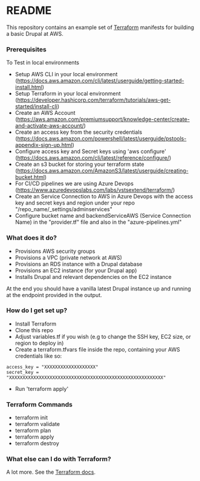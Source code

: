 # README #

This repository contains an example set of [Terraform](https://terraform.io) manifests for building a basic Drupal at AWS.

### Prerequisites ###
To Test in local environments
* Setup AWS CLI in your local environment (https://docs.aws.amazon.com/cli/latest/userguide/getting-started-install.html) 
* Setup Terraform in your local environment (https://developer.hashicorp.com/terraform/tutorials/aws-get-started/install-cli)
* Create an AWS Account (https://aws.amazon.com/premiumsupport/knowledge-center/create-and-activate-aws-account/)
* Create an access key from the security credentials (https://docs.aws.amazon.com/powershell/latest/userguide/pstools-appendix-sign-up.html)
* Configure access key and Secret keys using 'aws configure' (https://docs.aws.amazon.com/cli/latest/reference/configure/)
* Create an s3 bucket for storing your terraform state (https://docs.aws.amazon.com/AmazonS3/latest/userguide/creating-bucket.html)
* For CI/CD pipelines we are using Azure Devops (https://www.azuredevopslabs.com/labs/vstsextend/terraform/)
* Create an Service Connection to AWS in Azure Devops with the access key and secret keys and region under your repo "/repo_name/_settings/adminservices"
* Configure bucket name and backendServiceAWS (Service Connection Name) in the "provider.tf" file and also in the "azure-pipelines.yml"

### What does it do? ###

* Provisions AWS security groups
* Provisions a VPC (private network at AWS)
* Provisions an RDS instance with a Drupal database
* Provisions an EC2 instance (for your Drupal app)
* Installs Drupal and relevant dependencies on the EC2 instance

At the end you should have a vanilla latest Drupal instance up and running at the endpoint provided in the output.

### How do I get set up? ###

* Install Terraform
* Clone this repo
* Adjust variables.tf if you wish (e.g to change the SSH key, EC2 size, or region to deploy in)
* Create a terraform.tfvars file inside the repo, containing your AWS credentials like so:

```
access_key = "XXXXXXXXXXXXXXXXXXX"
secret_key = "XXXXXXXXXXXXXXXXXXXXXXXXXXXXXXXXXXXXXXXXXXXXXXXXXXXXXXXXX"
```
* Run 'terraform apply'

### Terraform Commands ###
* terraform init
* terraform validate
* terraform plan
* terraform apply
* terraform destroy

### What else can I do with Terraform? ###

A lot more. See the [Terraform docs](https://terraform.io/docs/).
